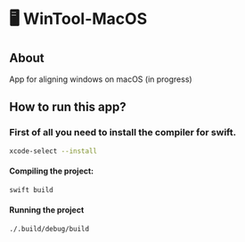 # 🖥️ WinTool-MacOS
## About
App for aligning windows on macOS (in progress)
## How to run this app?
### First of all you need to install the compiler for swift.
```zsh
xcode-select --install
```
#### Compiling the project:
```zsh
swift build
```
#### Running the project
```zsh
./.build/debug/build
```
